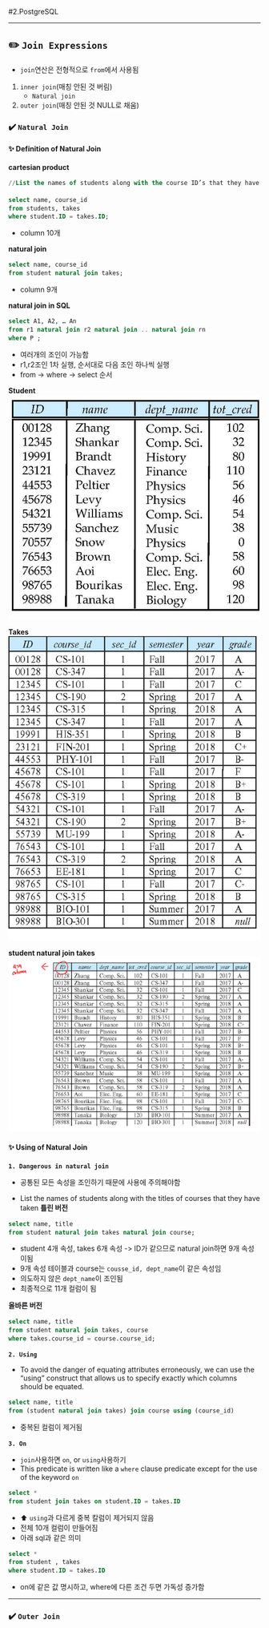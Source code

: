 #2.PostgreSQL

---
## ✏️ `Join Expressions`
- `join`연산은 전형적으로 `from`에서 사용됨
1. `inner join`(매칭 안된 것 버림)
   - `Natural join`
2. `outer join`(매칭 안된 것 NULL로 채움)

### ✔️ `Natural Join`
#### ✨ Definition of Natural Join
**cartesian product**
```sql
//List the names of students along with the course ID’s that they have taken

select name, course_id
from students, takes
where student.ID = takes.ID;
```
- column 10개

**natural join**
```sql
select name, course_id
from student natural join takes;
```
- column 9개


**natural join in SQL**
```sql
select A1, A2, … An
from r1 natural join r2 natural join .. natural join rn
where P ;
```
- 여러개의 조인이 가능함
- r1,r2조인 1차 실행, 순서대로 다음 조인 하나씩 실행
- from -> where -> select 순서

**Student**
![Alt text](image/image-5.png)

**Takes**
![Alt text](image/image-6.png)

**student natural join takes**
![Alt text](image/image-7.png)


#### ✨ Using of Natural Join

**`1. Dangerous in natural join`**
- 공통된 모든 속성을 조인하기 때문에 사용에 주의해야함

- List the names of students along with the titles of courses that they have taken
**틀린 버전**
```sql
select name, title
from student natural join takes natural join course;
```
- student 4개 속성, takes 6개 속성 -> ID가 같으므로 natural join하면 9개 속성이됨
- 9개 속성 테이블과 course는 `cousse_id, dept_name`이 같은 속성임
- 의도하지 않은 `dept_name`이 조인됨
- 최종적으로 11개 컬럼이 됨

**올바른 버전**
```sql
select name, title
from student natural join takes, course
where takes.course_id = course.course_id;
```



**`2. Using`**
- To avoid the danger of equating attributes erroneously, we can use the “using” construct that allows us to specify exactly which columns should be
equated.
```sql
select name, title
from (student natural join takes) join course using (course_id)
```
- 중복된 컬럼이 제거됨


**`3. On`**
- `join`사용하면 `on`, or `using`사용하기
- This predicate is written like a `where` clause predicate except for the use of the keyword `on`
```sql
select *
from student join takes on student.ID = takes.ID
```
- ⬆️ `using`과 다르게 중복 칼럼이 제거되지 않음
- 전체 10개 컬럼이 만들어짐
- 아래 sql과 같은 의미
```sql
select *
from student , takes
where student.ID = takes.ID
```
- on에 같은 값 명시하고, where에 다른 조건 두면 가독성 증가함

---
### ✔️ `Outer Join`

